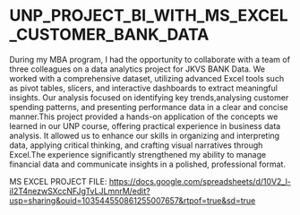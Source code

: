 # UNP_PROJECT_BI_WITH_MS_EXCEL_CUSTOMER_BANK_DATA

During my MBA program, I had the opportunity to collaborate with a team of three colleagues on a data analytics project for JKVS BANK Data. We worked with a comprehensive dataset, utilizing advanced Excel tools such as pivot tables, slicers, and interactive dashboards to extract meaningful insights. Our analysis focused on identifying key trends,analysing customer spending patterns, and presenting performance data in a clear and concise manner.This project provided a hands-on application of the concepts we learned in our UNP course, offering practical experience in business data analysis. It allowed us to enhance our skills in organizing and interpreting data, applying critical thinking, and crafting visual narratives through Excel.The experience significantly strengthened my ability to manage financial data and communicate insights in a polished, professional format.

MS EXCEL PROJECT FILE: https://docs.google.com/spreadsheets/d/10V2_l-iI2T4nezwSXccNFJgTvLJLmnrM/edit?usp=sharing&ouid=103544550861255007657&rtpof=true&sd=true
